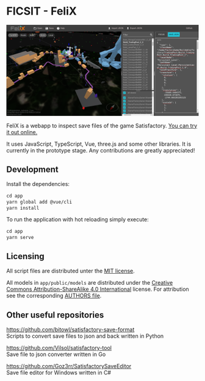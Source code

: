 # FICSIT - FeliX

![Screenshot of FeliX](app/public/screenshot.png)

FeliX is a webapp to inspect save files of the game Satisfactory. [You can try it out online.](https://ficsit-felix.web.app/)

It uses JavaScript, TypeScript, Vue, three.js and some other libraries. It is currently in the prototype stage. Any contributions are greatly appreciated!

## Development
Install the dependencies:
```
cd app
yarn global add @vue/cli
yarn install
```

To run the application with hot reloading simply execute:
```
cd app
yarn serve
```

## Licensing
All script files are distributed unter the [MIT license](LICENSE).

All models in `app/public/models` are distributed under the [Creative Commons Attribution-ShareAlike 4.0 International](https://creativecommons.org/licenses/by-sa/4.0/) license. For attribution see the corresponding [AUTHORS file](app/public/models/AUTHORS).

## Other useful repositories
https://github.com/bitowl/satisfactory-save-format  
Scripts to convert save files to json and back written in Python

https://github.com/Vilsol/satisfactory-tool  
Save file to json converter written in Go

https://github.com/Goz3rr/SatisfactorySaveEditor  
Save file editor for Windows written in C#
